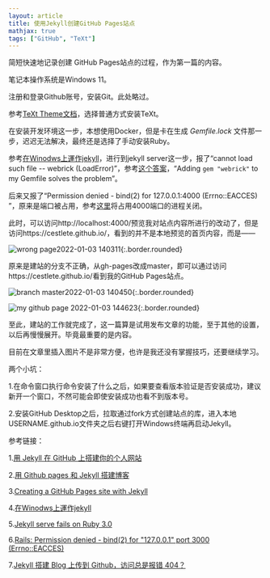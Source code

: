 ```yaml
---
layout: article
title: 使用Jekyll创建GitHub Pages站点
mathjax: true
tags: ["GitHub", "TeXt"]
---
```

简短快速地记录创建 GitHub Pages站点的过程，作为第一篇的内容。

笔记本操作系统是Windows 11。

注册和登录Github账号，安装Git。此处略过。

参考[TeXt Theme文档](https://tianqi.name/jekyll-TeXt-theme/)，选择普通方式安装TeXt。

在安装开发环境这一步，本想使用Docker，但是卡在生成 *Gemfile.lock* 文件那一步，迟迟无法解决，最终还是选择了手动安装Ruby。

参考[在Winodws上運作jekyll](https://wcc723.github.io/jekyll/2014/01/13/windows-jekyll-server/)，进行到jekyll server这一步，报了“cannot load such file -- webrick (LoadError)”，参考[这个答案](https://github.com/jekyll/jekyll/issues/8523)，“Adding `gem "webrick"` to my Gemfile solves the problem”。

后来又报了“Permission denied - bind(2) for 127.0.0.1:4000 (Errno::EACCES) ”，原来是端口被占用，参考[这里](https://segmentfault.com/q/1010000010483290)将占用4000端口的进程关闭。

此时，可以访问http://localhost:4000/预览我对站点内容所进行的改动了，但是访问https://cestlete.github.io/，看到的并不是本地预览的首页内容，而是——

![wrong page2022-01-03 140311](../../../../../assets/images/wrong%20page2022-01-03%20140311.jpg){:.border.rounded}

原来是建站的分支不正确，从gh-pages改成master，即可以通过访问https://cestlete.github.io/看到我的GitHub Pages站点。

![branch master2022-01-03 140450](../../../../../assets/images/branch%20master2022-01-03%20140450.jpg){:.border.rounded}

![my github page 2022-01-03 144623](../../../../../assets/images/my%20github%20page%202022-01-03%20144623.jpg){:.border.rounded}

至此，建站的工作就完成了，这一篇算是试用发布文章的功能，至于其他的设置，以后再慢慢展开。毕竟最重要的是内容。

目前在文章里插入图片不是非常方便，也许是我还没有掌握技巧，还要继续学习。

两个小坑：

1.在命令窗口执行命令安装了什么之后，如果要查看版本验证是否安装成功，建议新开一个窗口，不然可能会即使安装成功也看不到版本号。

2.安装GitHub Desktop之后，拉取通过fork方式创建站点的库，进入本地USERNAME.github.io文件夹之后右键打开Windows终端再启动Jekyll。


参考链接：

1.[用 Jekyll 在 GitHub 上搭建你的个人网站](https://sinantang.github.io/a%20developer%20guide%20for%20newbies%20-%20starting%20with%20python/2017/09/23/building-your-own-static-site-using-jekyll/)

2.[用 Github pages 和 Jekyll 搭建博客](https://yuleii.github.io/2020/06/09/build-blog-with-github-pages-and-jekyll.html)

3.[Creating a GitHub Pages site with Jekyll](https://docs.github.com/cn/pages/setting-up-a-github-pages-site-with-jekyll/creating-a-github-pages-site-with-jekyll)

4.[在Winodws上運作jekyll](https://wcc723.github.io/jekyll/2014/01/13/windows-jekyll-server/)

5.[Jekyll serve fails on Ruby 3.0](https://github.com/jekyll/jekyll/issues/8523)

6.[Rails: Permission denied - bind(2) for "127.0.0.1" port 3000 (Errno::EACCES)](https://stackoverflow.com/questions/43739386/rails-permission-denied-bind2-for-127-0-0-1-port-3000-errnoeacces)

7.[Jekyll 搭建 Blog 上传到 Github，访问总是报错 404？](https://www.zhihu.com/question/39820273)
